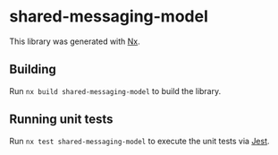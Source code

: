 # shared-messaging-model

This library was generated with [Nx](https://nx.dev).

## Building

Run `nx build shared-messaging-model` to build the library.

## Running unit tests

Run `nx test shared-messaging-model` to execute the unit tests via [Jest](https://jestjs.io).

